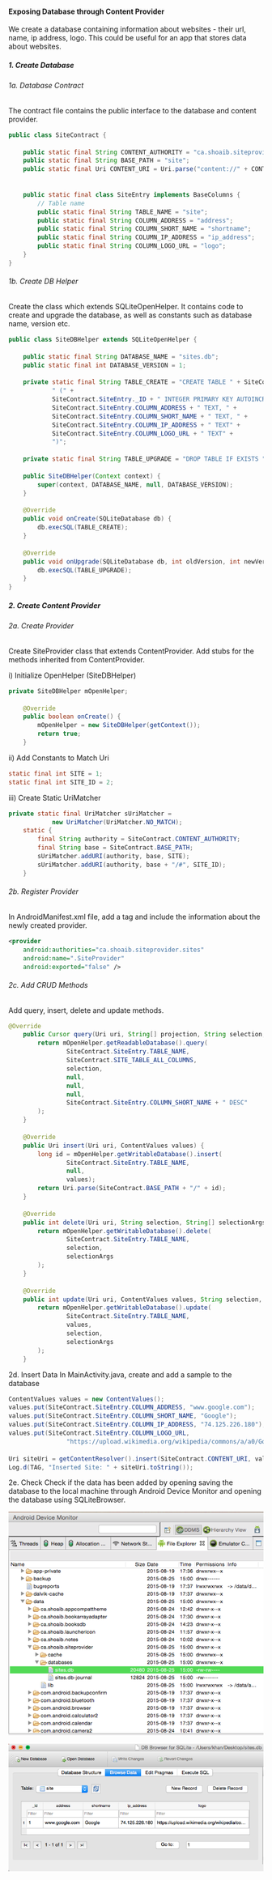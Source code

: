 #### Exposing Database through Content Provider

We create a database containing information about websites - their url, name, ip address, logo. This could be useful for an app that stores data about websites.

##### 1. Create Database
###### 1a. Database Contract
The contract file contains the public interface to the database and content provider.

```java
public class SiteContract {

    public static final String CONTENT_AUTHORITY = "ca.shoaib.siteprovider.sites";
    public static final String BASE_PATH = "site";
    public static final Uri CONTENT_URI = Uri.parse("content://" + CONTENT_AUTHORITY + "/" + BASE_PATH);


    public static final class SiteEntry implements BaseColumns {
        // Table name
        public static final String TABLE_NAME = "site";
        public static final String COLUMN_ADDRESS = "address";
        public static final String COLUMN_SHORT_NAME = "shortname";
        public static final String COLUMN_IP_ADDRESS = "ip_address";
        public static final String COLUMN_LOGO_URL = "logo";
    }
}
```

###### 1b. Create DB Helper
Create the class which extends SQLiteOpenHelper. It contains code to create and upgrade the database, as well as constants such as database name, version etc.

```java
public class SiteDBHelper extends SQLiteOpenHelper {

    public static final String DATABASE_NAME = "sites.db";
    public static final int DATABASE_VERSION = 1;

    private static final String TABLE_CREATE = "CREATE TABLE " + SiteContract.SiteEntry.TABLE_NAME +
            " (" +
            SiteContract.SiteEntry._ID + " INTEGER PRIMARY KEY AUTOINCREMENT, " +
            SiteContract.SiteEntry.COLUMN_ADDRESS + " TEXT, " +
            SiteContract.SiteEntry.COLUMN_SHORT_NAME + " TEXT, " +
            SiteContract.SiteEntry.COLUMN_IP_ADDRESS + " TEXT" +
            SiteContract.SiteEntry.COLUMN_LOGO_URL + " TEXT" +
            ")";

    private static final String TABLE_UPGRADE = "DROP TABLE IF EXISTS " + SiteContract.SiteEntry.TABLE_NAME;

    public SiteDBHelper(Context context) {
        super(context, DATABASE_NAME, null, DATABASE_VERSION);
    }

    @Override
    public void onCreate(SQLiteDatabase db) {
        db.execSQL(TABLE_CREATE);
    }

    @Override
    public void onUpgrade(SQLiteDatabase db, int oldVersion, int newVersion) {
        db.execSQL(TABLE_UPGRADE);
    }
}
```

##### 2. Create Content Provider
###### 2a. Create Provider
Create SiteProvider class that extends ContentProvider. Add stubs for the methods inherited from ContentProvider.

i) Initialize OpenHelper (SiteDBHelper)

```java
private SiteDBHelper mOpenHelper;

    @Override
    public boolean onCreate() {
        mOpenHelper = new SiteDBHelper(getContext());
        return true;
    }
```

ii) Add Constants to Match Uri

```java
static final int SITE = 1;
static final int SITE_ID = 2;
```

iii) Create Static UriMatcher
```java
private static final UriMatcher sUriMatcher =
            new UriMatcher(UriMatcher.NO_MATCH);
    static {
        final String authority = SiteContract.CONTENT_AUTHORITY;
        final String base = SiteContract.BASE_PATH;
        sUriMatcher.addURI(authority, base, SITE);
        sUriMatcher.addURI(authority, base + "/#", SITE_ID);
    }
```

###### 2b. Register Provider
In AndroidManifest.xml file, add a <provider> tag and include the information about the newly created provider.

```xml
<provider
    android:authorities="ca.shoaib.siteprovider.sites"
    android:name=".SiteProvider"
    android:exported="false" />
```

###### 2c. Add CRUD Methods
Add query, insert, delete and update methods.

```java
@Override
    public Cursor query(Uri uri, String[] projection, String selection, String[] selectionArgs, String sortOrder) {
        return mOpenHelper.getReadableDatabase().query(
                SiteContract.SiteEntry.TABLE_NAME,
                SiteContract.SITE_TABLE_ALL_COLUMNS,
                selection,
                null,
                null,
                null,
                SiteContract.SiteEntry.COLUMN_SHORT_NAME + " DESC"
        );
    }

    @Override
    public Uri insert(Uri uri, ContentValues values) {
        long id = mOpenHelper.getWritableDatabase().insert(
                SiteContract.SiteEntry.TABLE_NAME,
                null,
                values);
        return Uri.parse(SiteContract.BASE_PATH + "/" + id);
    }

    @Override
    public int delete(Uri uri, String selection, String[] selectionArgs) {
        return mOpenHelper.getWritableDatabase().delete(
                SiteContract.SiteEntry.TABLE_NAME,
                selection,
                selectionArgs
        );
    }

    @Override
    public int update(Uri uri, ContentValues values, String selection, String[] selectionArgs) {
        return mOpenHelper.getWritableDatabase().update(
                SiteContract.SiteEntry.TABLE_NAME,
                values,
                selection,
                selectionArgs
        );
    }
```

2d. Insert Data
In MainActivity.java, create and add a sample to the database

```java
ContentValues values = new ContentValues();
values.put(SiteContract.SiteEntry.COLUMN_ADDRESS, "www.google.com");
values.put(SiteContract.SiteEntry.COLUMN_SHORT_NAME, "Google");
values.put(SiteContract.SiteEntry.COLUMN_IP_ADDRESS, "74.125.226.180");
values.put(SiteContract.SiteEntry.COLUMN_LOGO_URL,
                "https://upload.wikimedia.org/wikipedia/commons/a/a0/Google_favicon_2012.jpg");

Uri siteUri = getContentResolver().insert(SiteContract.CONTENT_URI, values);
Log.d(TAG, "Inserted Site: " + siteUri.toString());
```

2e. Check
Check if the data has been added by opening saving the database to the local machine through Android Device Monitor and opening the database using SQLiteBrowser.

![Android Device Monitor](pic1.png)

![SQLiteBrowser](pic2.png)

